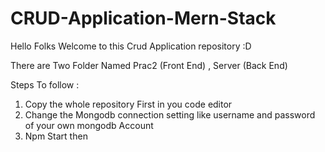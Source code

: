 # CRUD-Application-Mern-Stack

Hello Folks Welcome to this Crud Application repository :D

There are Two Folder Named Prac2 (Front End) , Server (Back End) 

Steps To follow :

1) Copy the whole repository First in you code editor
2) Change the Mongodb connection setting like username and password of your own mongodb Account
3) Npm Start then 

